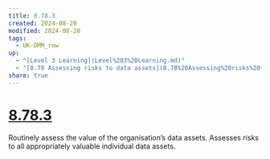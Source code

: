 ```yaml
---
title: 8.78.3
created: 2024-08-28
modified: 2024-08-28
tags:
  - UK-DMM_row
up:
  - "[Level 3 Learning](Level%203%20Learning.md)"
  - "[8.78 Assessing risks to data assets](8.78%20Assessing%20risks%20to%20data%20assets.md)"
share: true
---
```

# [8.78.3](8.78.3.md)

Routinely assess the value of the organisation’s data assets. Assesses risks to all appropriately valuable individual data assets.
